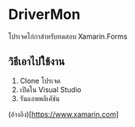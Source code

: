 ﻿# DriverMon

โปรเจคไก่กาสำหรับทดสอบ Xamarin.Forms

## วิธีเอาไปใช้งาน

1. Clone โปรเจค
2. เปิดใน Visual Studio
3. รันแอพพลิเคัช่น


(อ้างอิง)[https://www.xamarin.com]